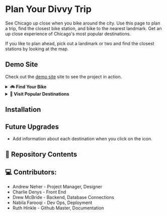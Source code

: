 # Plan Your Divvy Trip

See Chicago up close when you bike around the city. Use this page to plan a trip, find the closest bike station, and bike to the nearest landmark. 
Get an up close experience of Chicago's most popular destinations. 

If you like to plan ahead, pick out a landmark or two and find the closest stations by looking at the map. 

## Demo Site
Check out the [demo site](https://ruthhinkle.github.io/project-2/index.html) site to see the project in action.

<details> <summary markdown="span"><strong> 🚲 Find Your Bike</strong></summary>
  Stations are color-coded on the map to indicate how many bikes are availabe. Look first for Full Stations where you'll have your pick of bike. Low stations have less than 5 bikes available, so avoid them unless your party is small and you're very close! You can't pick up bikes at Empty Stations, but you can drop bikes off there when you are done!
</details>

<details> <summary markdown="span"><strong> 🗽 Visit Popular Destinations</strong></summary>
    Keep an eye out for popular landmarks and even restaurants on the map! Each destination has a unique icon so you can find it on the map. 
</details>

## Installation

## Future Upgrades
* Add information about each destination when you click on the icon. 

## 📁 Repository Contents

## 💻 Contributors:
* Andrew Neher - Project Manager, Designer
* Charlie Denys - Front End
* Drew McBride - Backend, Database Connections
* Nabila Farooqi - Dev Ops, Deployment
* Ruth Hinkle - Github Master, Documentation

